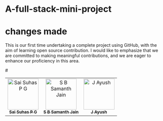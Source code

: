 # A-full-stack-mini-project
# changes made
<p>This is our first time undertaking a complete project using GitHub, with the aim of learning open source contribution. I would like to emphasize that we are committed to making meaningful contributions, and we are eager to enhance our proficiency in this area.</p> 
#
<table border="0">
    <tbody>
        <tr>
            <td align="center">
                <a href="https://github.com/Pgsaisuhas">
                    <img src="https://avatars.githubusercontent.com/u/118993285?v=4" width="100px;" alt="Sai Suhas P G"/>
                    <br />
                    <sub><b>Sai Suhas P G</b></sub>
                </a>
            </td>
            <td align="center">
                <a href="https://github.com/samanth-jain">
                    <img src="https://avatars.githubusercontent.com/u/107352626?v=4" width="100px;" alt="S B Samanth Jain"/>
                    <br />
                    <sub><b>S B Samanth Jain</b></sub>
                </a>
            </td>
            <td align="center">
                <a href="https://github.com/AyushJ289">
                    <img src="https://avatars.githubusercontent.com/u/137918269?v=4" width="100px;" alt="J Ayush"/>
                    <br />
                    <sub><b>J Ayush</b></sub>
                </a>
            </td>
